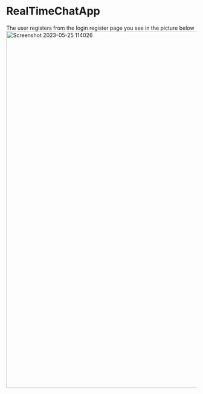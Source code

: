 # RealTimeChatApp
The user registers from the login register page you see in the picture below
<img width="942" alt="Screenshot 2023-05-25 114026" src="https://github.com/ElnurAliyev07/RealTimeChatApp/assets/115114253/e8aeb899-8529-4384-9111-f2dc3c093038">
